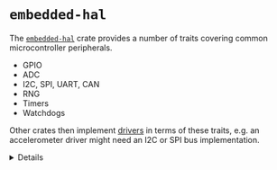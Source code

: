 # `embedded-hal`

The [`embedded-hal`](https://crates.io/crates/embedded-hal) crate provides a number of traits
covering common microcontroller peripherals.

 * GPIO
 * ADC
 * I2C, SPI, UART, CAN
 * RNG
 * Timers
 * Watchdogs

Other crates then implement
[drivers](https://github.com/rust-embedded/awesome-embedded-rust#driver-crates) in terms of these
traits, e.g. an accelerometer driver might need an I2C or SPI bus implementation.

<details>

 * There are implementations for many microcontrollers, as well as other platforms such as Linux on
Raspberry Pi.
 * There is work in progress on an `async` version of `embedded-hal`, but it isn't stable yet.

</details>
